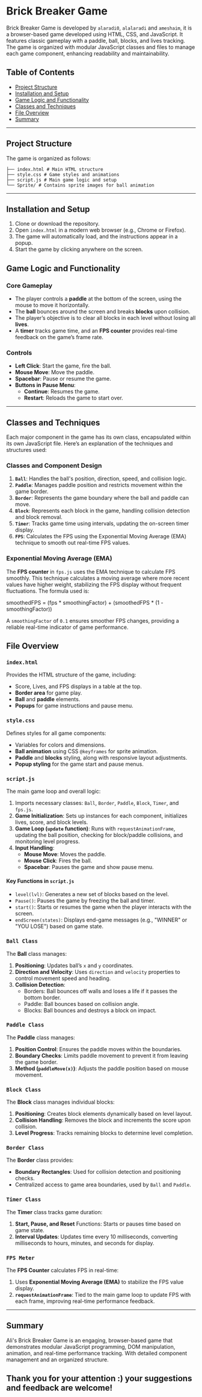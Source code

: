 # Brick Breaker Game

Brick Breaker Game is developed by `alaradi0`, `alalaradi` and `ameshaim`, it is a browser-based game developed using HTML, CSS, and JavaScript. It features classic gameplay with a paddle, ball, blocks, and lives tracking. The game is organized with modular JavaScript classes and files to manage each game component, enhancing readability and maintainability.

## Table of Contents
- [Project Structure](#project-structure)
- [Installation and Setup](#installation-and-setup)
- [Game Logic and Functionality](#game-logic-and-functionality)
- [Classes and Techniques](#classes-and-techniques)
- [File Overview](#file-overview)
- [Summary](#summary)

---

## Project Structure

The game is organized as follows:
```
├── index.html # Main HTML structure 
├── style.css # Game styles and animations
├── script.js # Main game logic and setup
└── Sprite/ # Contains sprite images for ball animation
```

---

## Installation and Setup

1. Clone or download the repository.
2. Open `index.html` in a modern web browser (e.g., Chrome or Firefox).
3. The game will automatically load, and the instructions appear in a popup.
4. Start the game by clicking anywhere on the screen.


## Game Logic and Functionality

### Core Gameplay
- The player controls a **paddle** at the bottom of the screen, using the mouse to move it horizontally.
- The **ball** bounces around the screen and breaks **blocks** upon collision.
- The player’s objective is to clear all blocks in each level without losing all **lives**.
- A **timer** tracks game time, and an **FPS counter** provides real-time feedback on the game’s frame rate.

### Controls
- **Left Click**: Start the game, fire the ball.
- **Mouse Move**: Move the paddle.
- **Spacebar**: Pause or resume the game.
- **Buttons in Pause Menu**:
  - **Continue**: Resumes the game.
  - **Restart**: Reloads the game to start over.

---

## Classes and Techniques

Each major component in the game has its own class, encapsulated within its own JavaScript file. Here’s an explanation of the techniques and structures used:

### Classes and Component Design
1. **`Ball`**: Handles the ball's position, direction, speed, and collision logic.
2. **`Paddle`**: Manages paddle position and restricts movement within the game border.
3. **`Border`**: Represents the game boundary where the ball and paddle can move.
4. **`Block`**: Represents each block in the game, handling collision detection and block removal.
5. **`Timer`**: Tracks game time using intervals, updating the on-screen timer display.
6. **`FPS`**: Calculates the FPS using the Exponential Moving Average (EMA) technique to smooth out real-time FPS values.

### Exponential Moving Average (EMA)
The **FPS counter** in `fps.js` uses the EMA technique to calculate FPS smoothly. This technique calculates a moving average where more recent values have higher weight, stabilizing the FPS display without frequent fluctuations. The formula used is:

smoothedFPS = (fps * smoothingFactor) + (smoothedFPS * (1 - smoothingFactor))

A `smoothingFactor` of `0.1` ensures smoother FPS changes, providing a reliable real-time indicator of game performance.


## File Overview

### `index.html`
Provides the HTML structure of the game, including:
- Score, Lives, and FPS displays in a table at the top.
- **Border area** for game play.
- **Ball** and **paddle** elements.
- **Popups** for game instructions and pause menu.

### `style.css`
Defines styles for all game components:
- Variables for colors and dimensions.
- **Ball animation** using CSS `@keyframes` for sprite animation.
- **Paddle** and **blocks** styling, along with responsive layout adjustments.
- **Popup styling** for the game start and pause menus.

### `script.js`
The main game loop and overall logic:
1. Imports necessary classes: `Ball`, `Border`, `Paddle`, `Block`, `Timer`, and `fps.js`.
2. **Game Initialization**: Sets up instances for each component, initializes lives, score, and block levels.
3. **Game Loop (`update` function)**: Runs with `requestAnimationFrame`, updating the ball position, checking for block/paddle collisions, and monitoring level progress.
4. **Input Handling**:
   - **Mouse Move**: Moves the paddle.
   - **Mouse Click**: Fires the ball.
   - **Spacebar**: Pauses the game and show pause menu.

#### Key Functions in `script.js`
- `level(lvl)`: Generates a new set of blocks based on the level.
- `Pause()`: Pauses the game by freezing the ball and timer.
- `start()`: Starts or resumes the game when the player interacts with the screen.
- `endScreen(states)`: Displays end-game messages (e.g., "WINNER" or "YOU LOSE") based on game state.

### `Ball Class`
The **Ball** class manages:
1. **Positioning**: Updates ball’s `x` and `y` coordinates.
2. **Direction and Velocity**: Uses `direction` and `velocity` properties to control movement speed and heading.
3. **Collision Detection**:
   - Borders: Ball bounces off walls and loses a life if it passes the bottom border.
   - Paddle: Ball bounces based on collision angle.
   - Blocks: Ball bounces and destroys a block on impact.

### `Paddle Class`
The **Paddle** class manages:
1. **Position Control**: Ensures the paddle moves within the boundaries.
2. **Boundary Checks**: Limits paddle movement to prevent it from leaving the game border.
3. **Method (`paddleMove(x)`)**: Adjusts the paddle position based on mouse movement.

### `Block Class`
The **Block** class manages individual blocks:
1. **Positioning**: Creates block elements dynamically based on level layout.
2. **Collision Handling**: Removes the block and increments the score upon collision.
3. **Level Progress**: Tracks remaining blocks to determine level completion.

### `Border Class`
The **Border** class provides:
- **Boundary Rectangles**: Used for collision detection and positioning checks.
- Centralized access to game area boundaries, used by `Ball` and `Paddle`.

### `Timer Class`
The **Timer** class tracks game duration:
1. **Start, Pause, and Reset** Functions: Starts or pauses time based on game state.
2. **Interval Updates**: Updates time every 10 milliseconds, converting milliseconds to hours, minutes, and seconds for display.

### `FPS Meter`
The **FPS Counter** calculates FPS in real-time:
1. Uses **Exponential Moving Average (EMA)** to stabilize the FPS value display.
2. **`requestAnimationFrame`**: Tied to the main game loop to update FPS with each frame, improving real-time performance feedback.

---

## Summary

Ali's Brick Breaker Game is an engaging, browser-based game that demonstrates modular JavaScript programming, DOM manipulation, animation, and real-time performance tracking. With detailed component management and an organized structure.


## Thank you for your attention :) your suggestions and feedback are welcome!